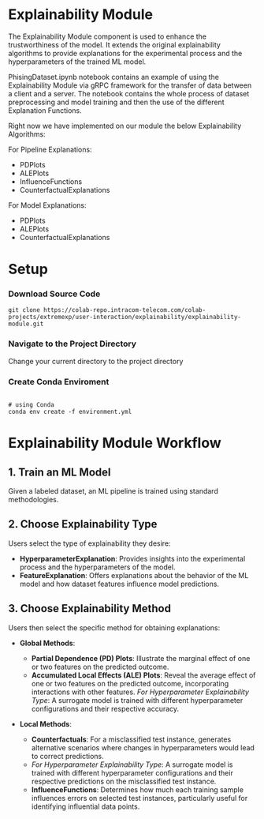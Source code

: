 # Explainability Module
The Explainability Module component is used to enhance the trustworthiness of the model. <be>
It extends the original explainability algorithms to provide explanations for the experimental process and the hyperparameters of the trained ML model. 

PhisingDataset.ipynb notebook contains an example of using the Explainability Module via gRPC framework for the transfer of data between a client and a server.
The notebook contains the whole process of dataset preprocessing and model training and then the use of the different Explanation Functions.

Right now we have implemented on our module the below Explainability Algorithms:

For Pipeline Explanations:
- PDPlots
- ALEPlots
- InfluenceFunctions
- CounterfactualExplanations
  
For Model Explanations:
- PDPlots
- ALEPlots
- CounterfactualExplanations
# Setup

### Download Source Code

```shell
git clone https://colab-repo.intracom-telecom.com/colab-projects/extremexp/user-interaction/explainability/explainability-module.git
```
### Navigate to the Project Directory
Change your current directory to the project directory

### Create Conda Enviroment
```shell

# using Conda
conda env create -f environment.yml

```
# Explainability Module Workflow

## 1. Train an ML Model
Given a labeled dataset, an ML pipeline is trained using standard methodologies.

## 2. Choose Explainability Type
Users select the type of explainability they desire:
- **HyperparameterExplanation**: Provides insights into the experimental process and the hyperparameters of the model.
- **FeatureExplanation**: Offers explanations about the behavior of the ML model and how dataset features influence model predictions.

## 3. Choose Explainability Method
Users then select the specific method for obtaining explanations:
- **Global Methods**:
  - **Partial Dependence (PD) Plots**: Illustrate the marginal effect of one or two features on the predicted outcome.
  - **Accumulated Local Effects (ALE) Plots**: Reveal the average effect of one or two features on the predicted outcome, incorporating interactions with other features.
      *For Hyperparameter Explainability Type*: A surrogate model is trained with different hyperparameter configurations and their respective accuracy.

- **Local Methods**:
  - **Counterfactuals**: For a misclassified test instance, generates alternative scenarios where changes in hyperparameters would lead to correct predictions.
  - *For Hyperparameter Explainability Type*: A surrogate model is trained with different hyperparameter configurations and their respective predictions on the misclassified test instance.
  - **InfluenceFunctions**: Determines how much each training sample influences errors on selected test instances, particularly useful for identifying influential data points.
